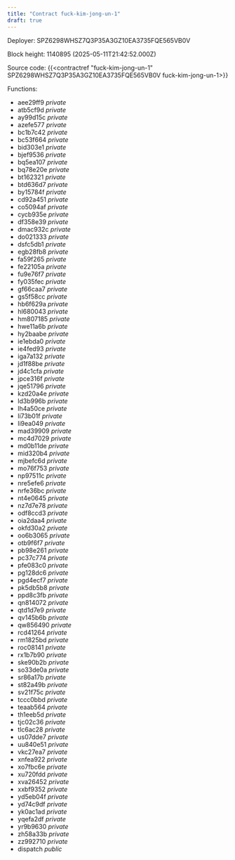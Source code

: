 ```yaml
---
title: "Contract fuck-kim-jong-un-1"
draft: true
---
```

Deployer: SPZ6298WHSZ7Q3P35A3GZ10EA3735FQE565VB0V


 



Block height: 1140895 (2025-05-11T21:42:52.000Z)

Source code: {{<contractref "fuck-kim-jong-un-1" SPZ6298WHSZ7Q3P35A3GZ10EA3735FQE565VB0V fuck-kim-jong-un-1>}}

Functions:

* aee29ff9 _private_
* atb5cf9d _private_
* ay99d15c _private_
* azefe577 _private_
* bc1b7c42 _private_
* bc53f664 _private_
* bid303e1 _private_
* bjef9536 _private_
* bq5ea107 _private_
* bq78e20e _private_
* bt162321 _private_
* btd636d7 _private_
* by15784f _private_
* cd92a451 _private_
* co5094af _private_
* cycb935e _private_
* df358e39 _private_
* dmac932c _private_
* do021333 _private_
* dsfc5db1 _private_
* egb28fb8 _private_
* fa59f265 _private_
* fe22105a _private_
* fu9e76f7 _private_
* fy035fec _private_
* gf66caa7 _private_
* gs5f58cc _private_
* hb6f629a _private_
* hl680043 _private_
* hm807185 _private_
* hwe11a6b _private_
* hy2baabe _private_
* ie1ebda0 _private_
* ie4fed93 _private_
* iga7a132 _private_
* jd1f88be _private_
* jd4c1cfa _private_
* jpce316f _private_
* jqe51796 _private_
* kzd20a4e _private_
* ld3b996b _private_
* lh4a50ce _private_
* li73b01f _private_
* li9ea049 _private_
* mad39909 _private_
* mc4d7029 _private_
* md0b11de _private_
* mid320b4 _private_
* mjbefc6d _private_
* mo76f753 _private_
* np97511c _private_
* nre5efe6 _private_
* nrfe36bc _private_
* nt4e0645 _private_
* nz7d7e78 _private_
* odf8ccd3 _private_
* oia2daa4 _private_
* okfd30a2 _private_
* oo6b3065 _private_
* otb9f6f7 _private_
* pb98e261 _private_
* pc37c774 _private_
* pfe083c0 _private_
* pg128dc6 _private_
* pgd4ecf7 _private_
* pk5db5b8 _private_
* ppd8c3fb _private_
* qn814072 _private_
* qtd1d7e9 _private_
* qv145b6b _private_
* qw856490 _private_
* rcd41264 _private_
* rm1825bd _private_
* roc08141 _private_
* rx1b7b90 _private_
* ske90b2b _private_
* so33de0a _private_
* sr86a17b _private_
* st82a49b _private_
* sv21f75c _private_
* tccc0bbd _private_
* teaab564 _private_
* th1eeb5d _private_
* tjc02c36 _private_
* tlc6ac28 _private_
* us07dde7 _private_
* uu840e51 _private_
* vkc27ea7 _private_
* xnfea922 _private_
* xo7fbc6e _private_
* xu720fdd _private_
* xva26452 _private_
* xxbf9352 _private_
* yd5eb04f _private_
* yd74c9df _private_
* yk0ac1ad _private_
* yqefa2df _private_
* yr9b9630 _private_
* zh58a33b _private_
* zz992710 _private_
* dispatch _public_
